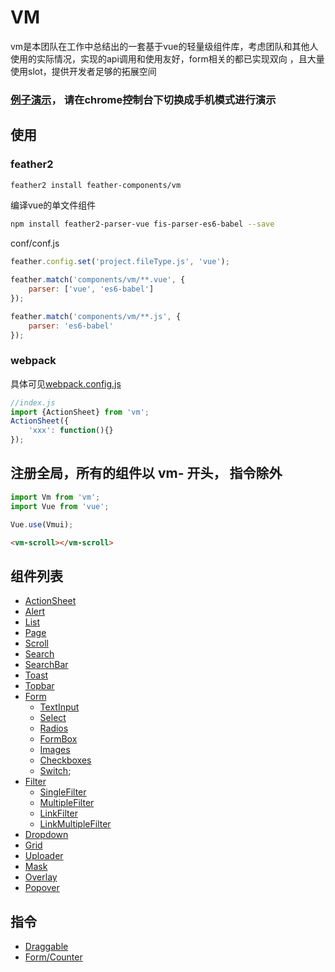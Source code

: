 VM
================
vm是本团队在工作中总结出的一套基于vue的轻量级组件库，考虑团队和其他人使用的实际情况，实现的api调用和使用友好，form相关的都已实现双向
，且大量使用slot，提供开发者足够的拓展空间

### [例子演示](//vm.github.io)， 请在chrome控制台下切换成手机模式进行演示

## 使用

###  feather2

```sh
feather2 install feather-components/vm
```

编译vue的单文件组件

```sh
npm install feather2-parser-vue fis-parser-es6-babel --save
```

conf/conf.js

```js
feather.config.set('project.fileType.js', 'vue');

feather.match('components/vm/**.vue', {
    parser: ['vue', 'es6-babel']
});

feather.match('components/vm/**.js', {
    parser: 'es6-babel'
});
```

### webpack

具体可见[webpack.config.js](./examples/webpack.config.js)


```js
//index.js
import {ActionSheet} from 'vm';
ActionSheet({
    'xxx': function(){}
});
```

## 注册全局，所有的组件以 vm- 开头， 指令除外

```js
import Vm from 'vm';
import Vue from 'vue';

Vue.use(Vmui);
```

```html
<vm-scroll></vm-scroll>
```

## 组件列表

* [ActionSheet](./doc/actionsheet.md)
* [Alert](./doc/alert.md)
* [List](./doc/list.md)
* [Page](./doc/page.md)
* [Scroll](./doc/scroll.md)
* [Search](./doc/search.md)
* [SearchBar](./doc/searchbar.md)
* [Toast](./doc/toast.md)
* [Topbar](./doc/topbar.md)
* [Form](./doc/form.md)
    * [TextInput](./doc/textinput.md)
    * [Select](./doc/select.md)
    * [Radios](./doc/radios.md)
    * [FormBox](./doc/formbox.md)
    * [Images](./doc/images.md)
    * [Checkboxes](./doc/checkboxes.md)
    * [Switch](./doc/switch.md);
* [Filter](./doc/filter.md)
    * [SingleFilter](./doc/single.md)
    * [MultipleFilter](./doc/multiple.md)
    * [LinkFilter](./doc/link.md)
    * [LinkMultipleFilter](./doc/link-multiple.md)
* [Dropdown](./doc/dropdown.md)
* [Grid](./doc/grid.md)
* [Uploader](./doc/uploader.md)
* [Mask](./doc/mask.md)
* [Overlay](./doc/overlay.md)
* [Popover](./doc/popover.md)

## 指令

* [Draggable](./doc/draggable.md)
* [Form/Counter](./doc/counter.md)
